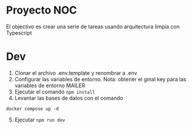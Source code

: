 
# Proyecto NOC


El objectivo es crear una serie de tareas usando arquitectura limpia con Typescript


# Dev

1. Clonar el archivo .env.template y renombrar a .env
2. Configurar las variables de entorno. Nota: obtener el gmal key para las variables de entorno MAILER
3. Ejecutar el comando ``` npm install ```
4. Levantar las bases de datos con el comando
```
docker compose up -d
```
5. Ejecutar ``` npm run dev ```
